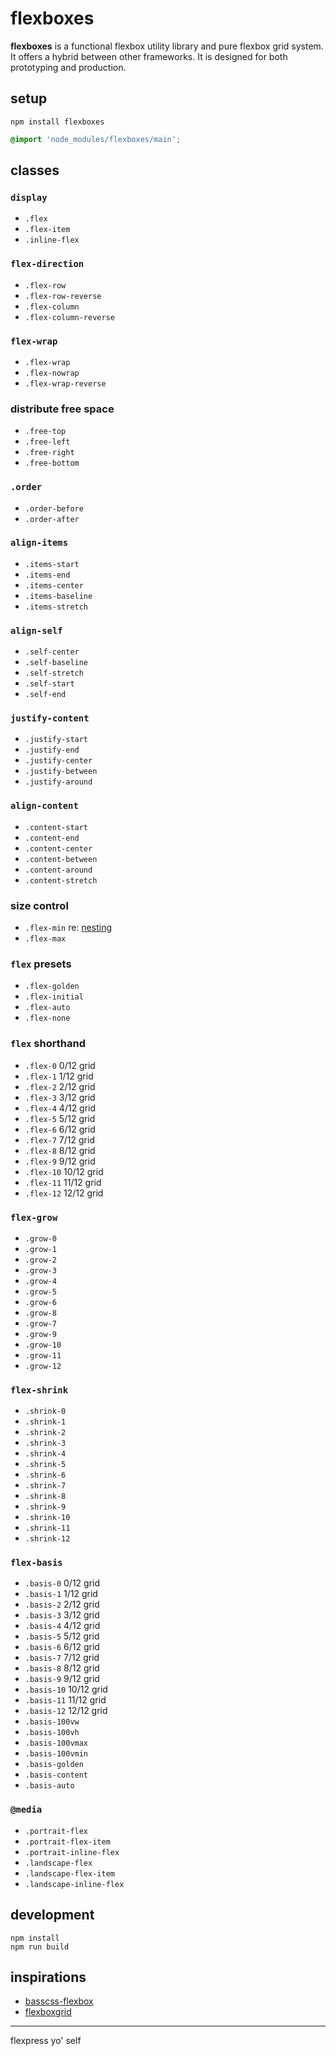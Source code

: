 # flexboxes
<b>flexboxes</b> is a functional flexbox utility library and pure flexbox grid system. It offers a hybrid between other frameworks. It is designed for both prototyping and production.

## setup

```
npm install flexboxes
```

```css
@import 'node_modules/flexboxes/main';
```

## classes

### `display`
- `.flex`
- `.flex-item`
- `.inline-flex`

### `flex-direction`
- `.flex-row`
- `.flex-row-reverse`
- `.flex-column`
- `.flex-column-reverse`

### `flex-wrap`
- `.flex-wrap`
- `.flex-nowrap`
- `.flex-wrap-reverse`

### distribute free space
- `.free-top`
- `.free-left`
- `.free-right`
- `.free-bottom`

### `.order`
- `.order-before`
- `.order-after`

### `align-items`
- `.items-start`
- `.items-end`
- `.items-center`
- `.items-baseline`
- `.items-stretch`

### `align-self`
- `.self-center`
- `.self-baseline`
- `.self-stretch`
- `.self-start`
- `.self-end`

### `justify-content`
- `.justify-start`
- `.justify-end`
- `.justify-center`
- `.justify-between`
- `.justify-around`

### `align-content`
- `.content-start`
- `.content-end`
- `.content-center`
- `.content-between`
- `.content-around`
- `.content-stretch`

### size control
- `.flex-min` re: [nesting](https://goo.gl/3IZRMt)
- `.flex-max`

### `flex` presets
- `.flex-golden`
- `.flex-initial`
- `.flex-auto`
- `.flex-none`

### `flex` shorthand
- `.flex-0` 0/12 grid
- `.flex-1` 1/12 grid
- `.flex-2` 2/12 grid
- `.flex-3` 3/12 grid
- `.flex-4` 4/12 grid
- `.flex-5` 5/12 grid
- `.flex-6` 6/12 grid
- `.flex-7` 7/12 grid
- `.flex-8` 8/12 grid
- `.flex-9` 9/12 grid
- `.flex-10` 10/12 grid
- `.flex-11` 11/12 grid
- `.flex-12` 12/12 grid

### `flex-grow`
- `.grow-0`
- `.grow-1`
- `.grow-2`
- `.grow-3`
- `.grow-4`
- `.grow-5`
- `.grow-6`
- `.grow-8`
- `.grow-7`
- `.grow-9`
- `.grow-10`
- `.grow-11`
- `.grow-12`

### `flex-shrink`
- `.shrink-0`
- `.shrink-1`
- `.shrink-2`
- `.shrink-3`
- `.shrink-4`
- `.shrink-5`
- `.shrink-6`
- `.shrink-7`
- `.shrink-8`
- `.shrink-9`
- `.shrink-10`
- `.shrink-11`
- `.shrink-12`

### `flex-basis`
- `.basis-0` 0/12 grid
- `.basis-1` 1/12 grid
- `.basis-2` 2/12 grid
- `.basis-3` 3/12 grid
- `.basis-4` 4/12 grid
- `.basis-5` 5/12 grid
- `.basis-6` 6/12 grid
- `.basis-7` 7/12 grid
- `.basis-8` 8/12 grid
- `.basis-9` 9/12 grid
- `.basis-10` 10/12 grid
- `.basis-11` 11/12 grid
- `.basis-12` 12/12 grid
- `.basis-100vw`
- `.basis-100vh`
- `.basis-100vmax`
- `.basis-100vmin`
- `.basis-golden`
- `.basis-content`
- `.basis-auto`

### `@media`
- `.portrait-flex`
- `.portrait-flex-item`
- `.portrait-inline-flex`
- `.landscape-flex`
- `.landscape-flex-item`
- `.landscape-inline-flex`

## development

```
npm install
npm run build
```

## inspirations

- [basscss-flexbox](https://www.npmjs.com/package/basscss-flexbox)
- [flexboxgrid](https://www.npmjs.com/package/flexboxgrid)

* * *

flexpress yo' self
